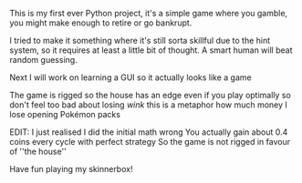 This is my first ever Python project, it's a simple game where you gamble, you might make enough to retire or go bankrupt.

I tried to make it something where it's still sorta skillful due to the hint system, so it requires at least a little bit of thought. A smart human will beat random guessing.

Next I will work on learning a GUI so it actually looks like a game

The game is rigged so the house has an edge even if you play optimally so don't feel too bad about losing *wink* this is a metaphor how much money I lose opening Pokémon packs

EDIT: I just realised I did the initial math wrong
You actually gain about 0.4 coins every cycle with perfect strategy
So the game is not rigged in favour of ''the house''


Have fun playing my skinnerbox!
